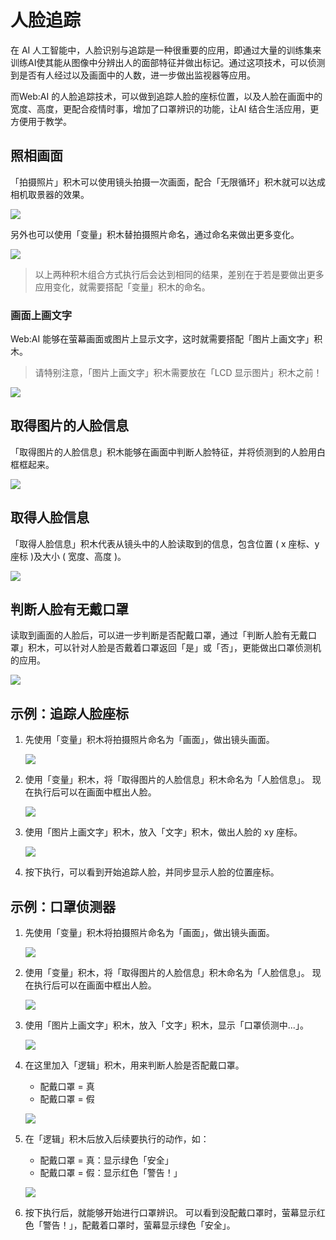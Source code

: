 

# 人脸追踪

在 AI 人工智能中，人脸识别与追踪是一种很重要的应用，即通过大量的训练集来训练AI使其能从图像中分辨出人的面部特征并做出标记。通过这项技术，可以侦测到是否有人经过以及画面中的人数，进一步做出监视器等应用。

而Web:AI 的人脸追踪技术，可以做到追踪人脸的座标位置，以及人脸在画面中的宽度、高度，更配合疫情时事，增加了口罩辨识的功能，让AI 结合生活应用，更方便用于教学。

## 照相画面

「拍摄照片」积木可以使用镜头拍摄一次画面，配合「无限循环」积木就可以达成相机取景器的效果。

![](../../assets/images/upload_e5f0e28421cf299a02c56d80badc8485.png)

另外也可以使用「变量」积木替拍摄照片命名，通过命名来做出更多变化。

![](../../assets/images/upload_2630972dadc38129eb09e64e7d262658.png)

> 以上两种积木组合方式执行后会达到相同的结果，差别在于若是要做出更多应用变化，就需要搭配「变量」积木的命名。

### 画面上画文字

Web:AI 能够在萤幕画面或图片上显示文字，这时就需要搭配「图片上画文字」积木。

> 请特别注意，「图片上画文字」积木需要放在「LCD 显示图片」积木之前！

![](../../assets/images/upload_d4fc3f4eca1a16281c9aade6bb111715.png)

## 取得图片的人脸信息

「取得图片的人脸信息」积木能够在画面中判断人脸特征，并将侦测到的人脸用白框框起来。

![](../../assets/images/upload_deef20fc56ca67c2a61f0dff7ffa4865.png)

## 取得人脸信息

「取得人脸信息」积木代表从镜头中的人脸读取到的信息，包含位置 ( x 座标、y 座标 )及大小 ( 宽度、高度 )。

![](../../assets/images/upload_300c4b47308ba5100134338d8f53ce3e.png)

## 判断人脸有无戴口罩

读取到画面的人脸后，可以进一步判断是否配戴口罩，通过「判断人脸有无戴口罩」积木，可以针对人脸是否戴着口罩返回「是」或「否」，更能做出口罩侦测机的应用。

![](../../assets/images/upload_bb7707e5b01fea74606915bc5f4cd6a7.png)

## 示例：追踪人脸座标

1. 先使用「变量」积木将拍摄照片命名为「画面」，做出镜头画面。

   ![](../../assets/images/upload_f345072205d970e61952b802116f042a.png)

2. 使用「变量」积木，将「取得图片的人脸信息」积木命名为「人脸信息」。
    现在执行后可以在画面中框出人脸。

    ![](../../assets/images/upload_396fb589d4157779453859ca5fe4c8e2.png)

3. 使用「图片上画文字」积木，放入「文字」积木，做出人脸的 xy 座标。

   ![](../../assets/images/upload_b96f96011107dd369cc944a6705d8edc.png)

4. 按下执行，可以看到开始追踪人脸，并同步显示人脸的位置座标。

## 示例：口罩侦测器

1. 先使用「变量」积木将拍摄照片命名为「画面」，做出镜头画面。

    ![](../../assets/images/upload_f345072205d970e61952b802116f042a.png)

2. 使用「变量」积木，将「取得图片的人脸信息」积木命名为「人脸信息」。
    现在执行后可以在画面中框出人脸。

    ![](../../assets/images/upload_396fb589d4157779453859ca5fe4c8e2.png)

3. 使用「图片上画文字」积木，放入「文字」积木，显示「口罩侦测中...」。

    ![](../../assets/images/upload_ca1d491ec5330d6f497741e0a5d1cda9.png)
 
4. 在这里加入「逻辑」积木，用来判断人脸是否配戴口罩。
    - 配戴口罩 = 真
    - 配戴口罩 = 假

    ![](../../assets/images/upload_8ce4a924ea5ece392c3c0e5f025cf75b.png)

5. 在「逻辑」积木后放入后续要执行的动作，如：
    - 配戴口罩 = 真：显示绿色「安全」
    - 配戴口罩 = 假：显示红色「警告！」

    ![](../../assets/images/upload_80741458ce4b6175eeb718ce5cf239d1.png)

6. 按下执行后，就能够开始进行口罩辨识。
可以看到没配戴口罩时，萤幕显示红色「警告！」，配戴着口罩时，萤幕显示绿色「安全」。